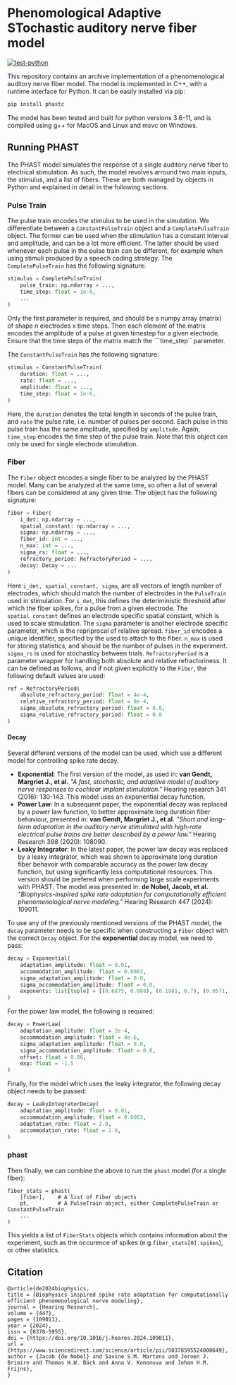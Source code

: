# Phenomological Adaptive STochastic auditory nerve fiber model

[![test-python](https://github.com/jacobdenobel/PHAST/actions/workflows/test.yml/badge.svg)](https://github.com/jacobdenobel/PHAST/actions/workflows/test.yml)

This repository contains an archive implementation of a phenomenological auditory nerve fiber model. The model is implemented in C++, with a runtime interface for Python. It can be easily installed via pip:
```bash
pip install phastc
```

The model has been tested and built for python versions 3.6-11, and is compiled using g++ for MacOS and Linux and msvc on Windows. 


## Running PHAST
The PHAST model simulates the response of a single auditory nerve fiber to electrical stimulation. As such, the model revolves arround two main inputs, the stimulus, and a list of fibers. These are both managed by objects in Python and explained in detail in the following sections.

### Pulse Train
The pulse train encodes the stimulus to be used in the simulation. We differentiate between a ```ConstantPulseTrain``` object and a ```CompletePulseTrain``` object. The former can be used when the stimulation has a constant interval and amplitude, and can be a lot more efficient. The latter should be used whenever each pulse in the pulse train can be different, for example when using stimuli produced by a speech coding strategy. The ```CompletePulseTrain``` has the following signature:

```python
stimulus = CompletePulseTrain(
    pulse_train: np.ndarray = ...,
    time_step: float = 1e-6,
    ...
)
```
Only the first parameter is required, and should be a numpy array (matrix) of shape n electrodes x time steps. Then each element of the matrix encodes the amplitude of a pulse at given timestep for a given electrode. Ensure that the time steps of the matrix match the ```time_step`` parameter. 

The ```ConstantPulseTrain``` has the following signature:

```python
stimulus = ConstantPulseTrain(
    duration: float = ...,
    rate: float = ...,
    amplitude: float = ...,
    time_step: float = 1e-6,
)
```
Here, the ```duration``` denotes the total length in seconds of the pulse train, and ```rate``` the pulse rate, i.e. number of pulses per second. Each pulse in this pulse train has the same amplitude, specified by ```amplitude```. Again, ```time_step``` encodes the time step of the pulse train. Note that this object can only be used for single electrode stimulation. 


### Fiber
The ```Fiber``` object encodes a single fiber to be analyzed by the PHAST model. Many can be analyzed at the same time, so often a list of several fibers can be considered at any given time. The object has the following signature:

```python
fiber = Fiber(
    i_det: np.ndarray = ...,
    spatial_constant: np.ndarray = ...,
    sigma: np.ndarray = ...,
    fiber_id: int = ...,
    n_max: int = ...,
    sigma_rs: float = ...,
    refractory_period: RefractoryPeriod = ...,
    decay: Decay = ...
)
```
Here ```i_det, spatial_constant, sigma```, are all vectors of length number of electrodes, which should match the number of electrodes in the ```PulseTrain``` used in stimulation. For ```i_det```, this defines the deteriministic threshold after which the fiber spikes, for a pulse from a given electrode. The ```spatial_constant``` defines an electrode specific spatial constant, which is used to scale stimulation. The ```sigma``` parameter is another electrode specific parameter, which is the repriprocal of relative spread. ```fiber_id``` encodes a unique identifier, specified by the used to attach to the fiber. ```n_max``` is used for storing statistics, and should be the number of pulses in the experiment. ```sigma_rs``` is used for stochasticy between trials. ```RefractoryPeriod``` is a parameter wrapper for handling both absolute and relative refractoriness. It can be defined as follows, and if not given explicitly to the ```Fiber```, the following default values are used:

```python
ref = RefractoryPeriod(
    absolute_refractory_period: float = 4e-4,
    relative_refractory_period: float = 8e-4,
    sigma_absolute_refractory_period: float = 0.0,
    sigma_relative_refractory_period: float = 0.0
)
```

#### Decay
Several different versions of the model can be used, which use a different model for controlling spike rate decay.
- __Exponential__: The first version of the model, as used in: __van Gendt, Margriet J., et al.__ *"A fast, stochastic, and adaptive model of auditory nerve responses to cochlear implant stimulation."* Hearing research 341 (2016): 130-143. This model uses an exponential decay function. 
- __Power Law__: In a subsequent paper, the exponential decay was replaced by a power law function, to better approximate long duratioin fiber behaviour, presented in: __van Gendt, Margriet J., et al.__ _"Short and long-term adaptation in the auditory nerve stimulated with high-rate electrical pulse trains are better described by a power law."_ Hearing Research 398 (2020): 108090.
- __Leaky Integrator__: In the latest paper, the power law decay was replaced by a leaky integrator, which was shown to approximate long duration fiber behavoir with comparable accuracy as the power law decay function, but using significantly less computational resources. This version should be prefered when performing large scale experiments with PHAST. The model was presented in: __de Nobel, Jacob, et al.__ _"Biophysics-inspired spike rate adaptation for computationally efficient phenomenological nerve modeling."_ Hearing Research 447 (2024): 109011.

To use any of the previously mentioned versions of the PHAST model, the ```decay``` parameter needs to be specific when constructing a ```Fiber``` object with the correct ```Decay``` object. For the __exponential__ decay model, we need to pass:
```python
decay = Exponential(
    adaptation_amplitude: float = 0.01,
    accommodation_amplitude: float = 0.0003,
    sigma_adaptation_amplitude: float = 0.0,
    sigma_accommodation_amplitude: float = 0.0,
    exponents: list[tuple] = [(0.6875, 0.088), (0.1981, 0.7), (0.0571, 5.564)],
)
```
For the power law model, the following is required:
```python
decay = PowerLaw(
    adaptation_amplitude: float = 2e-4,
    accommodation_amplitude: float = 8e-6,
    sigma_adaptation_amplitude: float = 0.0,
    sigma_accommodation_amplitude: float = 0.0,
    offset: float = 0.06,
    exp: float = -1.5
)
```
Finally, for the model which uses the leaky integrator, the following decay object needs to be passed:
```python
decay = LeakyIntegratorDecay(
    adaptation_amplitude: float = 0.01,
    accommodation_amplitude: float = 0.0003,
    adaptation_rate: float = 2.0,
    accommodation_rate: float = 2.0,
)
```

### phast
Then finally, we can combine the above to run the ```phast``` model (for a single fiber):
```
fiber_stats = phast(
    [fiber],    # A list of Fiber objects
    pt,         # A PulseTrain object, either CompletePulseTrain or ConstantPulseTrain
    ...
)
```
This yields a list of ```FiberStats``` objects which contains information about the experiment, such as the occurence of spikes (e.g.```fiber_stats[0].spikes```), or other statistics. 



## Citation

```
@article{de2024biophysics,
title = {Biophysics-inspired spike rate adaptation for computationally efficient phenomenological nerve modeling},
journal = {Hearing Research},
volume = {447},
pages = {109011},
year = {2024},
issn = {0378-5955},
doi = {https://doi.org/10.1016/j.heares.2024.109011},
url = {https://www.sciencedirect.com/science/article/pii/S0378595524000649},
author = {Jacob {de Nobel} and Savine S.M. Martens and Jeroen J. Briaire and Thomas H.W. Bäck and Anna V. Kononova and Johan H.M. Frijns},
}
```